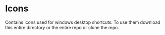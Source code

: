 # Icons

Contains icons used for windows desktop shortcuts. To use them download this entire directory or the entire repo or clone the repo.
